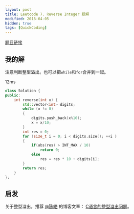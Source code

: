 ```yaml
---
layout: post
title: Leetcode 7. Reverse Integer 题解
modified: 2016-04-05
hidden: true
tags: [QuickCoding]
---
```


[题目链接](https://leetcode.com/problems/reverse-integer/)

## 我的解

注意判断整型溢出。也可以把`while`和`for`合并到一起。

12ms

```cpp
class Solution {
public:
    int reverse(int x) {
        std::vector<int> digits;
        while (x != 0)
        {
            digits.push_back(x%10);
            x = x/10;
        }
        int res = 0;
        for (size_t i = 0; i < digits.size(); ++i )
        {
            if(abs(res) > INT_MAX / 10)
                return 0;
            else
                res = res * 10 + digits[i];
        }
        return res;
    }
};
```

## 启发

关于整型溢出，推荐 [@陈皓](http://coolshell.cn/haoel) 的博客文章： [C语言的整型溢出问题](http://coolshell.cn/articles/11466.html)。
